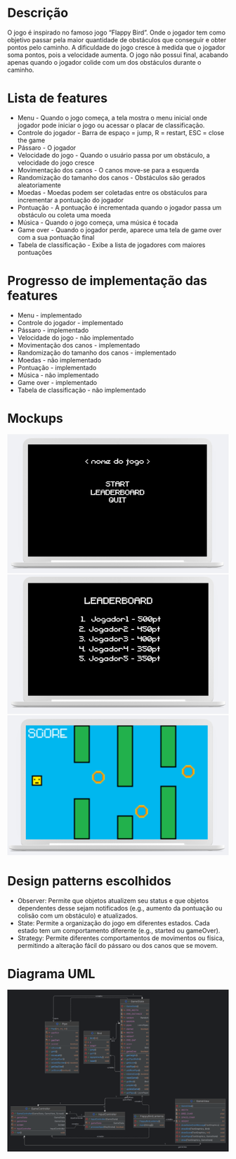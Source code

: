 # Descrição
O jogo é inspirado no famoso jogo “Flappy Bird”. Onde o jogador tem como objetivo passar pela maior quantidade de obstáculos que conseguir e obter pontos pelo caminho. A dificuldade do jogo cresce à medida que o jogador soma pontos, pois a velocidade aumenta. O jogo não possui final, acabando apenas quando o jogador colide com um dos obstáculos durante o caminho.

# Lista de features

- Menu - Quando o jogo começa, a tela mostra o menu inicial onde jogador pode iniciar o jogo ou acessar o placar de classificação.
- Controle do jogador - Barra de espaço = jump, R = restart, ESC = close the game
- Pássaro - O jogador
- Velocidade do jogo - Quando o usuário passa por um obstáculo, a velocidade do jogo cresce
- Movimentação dos canos - O canos move-se para a esquerda
- Randomização do tamanho dos canos - Obstáculos são gerados aleatoriamente  
- Moedas - Moedas podem ser coletadas entre os obstáculos para incrementar a pontuação do jogador
- Pontuação - A pontuação é incrementada quando o jogador passa um obstáculo ou coleta uma moeda
- Música - Quando o jogo começa, uma música é tocada
- Game over - Quando o jogador perde, aparece uma tela de game over com a sua pontuação final
- Tabela de classificação - Exibe a lista de jogadores com maiores pontuações

# Progresso de implementação das features
- Menu - implementado
- Controle do jogador - implementado
- Pássaro - implementado
- Velocidade do jogo - não implementado
- Movimentação dos canos - implementado
- Randomização do tamanho dos canos - implementado
- Moedas - não implementado
- Pontuação - implementado
- Música - não implementado
- Game over - implementado
- Tabela de classificação - não implementado

# Mockups

![MockupMENU.png](Docs%2FImages%2FMockupMENU.png)
![MockupLEADERBOARD.png](Docs%2FImages%2FMockupLEADERBOARD.png)
![MockupGAME.png](Docs%2FImages%2FMockupGAME.png)

# Design patterns escolhidos

- Observer: Permite que objetos atualizem seu status e que objetos dependentes desse sejam notificados (e.g., aumento da pontuação ou colisão com um obstáculo) e atualizados.
- State: Permite a organização do jogo em diferentes estados. Cada estado tem um comportamento diferente (e.g., started ou gameOver).
- Strategy: Permite diferentes comportamentos de movimentos ou física, permitindo a alteração fácil do pássaro ou dos canos que se movem.

# Diagrama UML

![FlappyBirdLanternaUML.png](Docs%2FImages%2FFlappyBirdLanternaUML.png)
